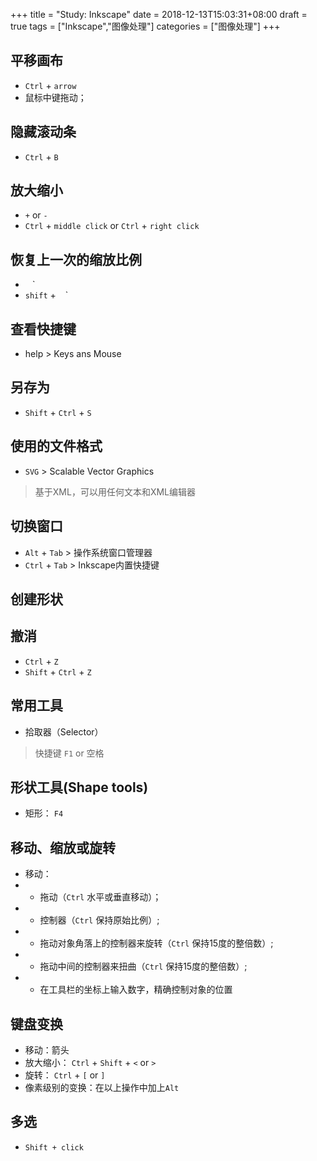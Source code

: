 +++
title = "Study: Inkscape"
date = 2018-12-13T15:03:31+08:00
draft = true
tags = ["Inkscape","图像处理"]
categories = ["图像处理"]
+++

## 平移画布
+ `Ctrl` + `arrow`
+ 鼠标中键拖动；

## 隐藏滚动条
+ `Ctrl` + `B`

## 放大缩小
+ `+` or `-`
+ `Ctrl` + `middle click` or `Ctrl` + `right click`

## 恢复上一次的缩放比例
+ ` ` `
+ `shift` + ` ` `

## 查看快捷键
+ help > Keys ans Mouse

## 另存为
+ `Shift` + `Ctrl` + `S`

## 使用的文件格式
+ `SVG` > Scalable Vector Graphics
> 基于XML，可以用任何文本和XML编辑器

## 切换窗口
+ `Alt` + `Tab` > 操作系统窗口管理器
+ `Ctrl` + `Tab` > Inkscape内置快捷键

## 创建形状


## 撤消
+ `Ctrl` + `Z`
+ `Shift` + `Ctrl` + `Z`

## 常用工具
+ 拾取器（Selector）
> 快捷键 `F1` or 空格


## 形状工具(Shape tools)
+ 矩形： `F4`

## 移动、缩放或旋转
+ 移动：
+ + 拖动（`Ctrl` 水平或垂直移动）；
+ + 控制器（`Ctrl` 保持原始比例）; 
+ + 拖动对象角落上的控制器来旋转（`Ctrl` 保持15度的整倍数）; 
+ + 拖动中间的控制器来扭曲（`Ctrl` 保持15度的整倍数）; 
+ + 在工具栏的坐标上输入数字，精确控制对象的位置

## 键盘变换
+ 移动：箭头
+ 放大缩小： `Ctrl` + `Shift` + `<` or `>`
+ 旋转： `Ctrl` + `[` or `]`
+ 像素级别的变换：在以上操作中加上`Alt`

## 多选
+ `Shift + click`
